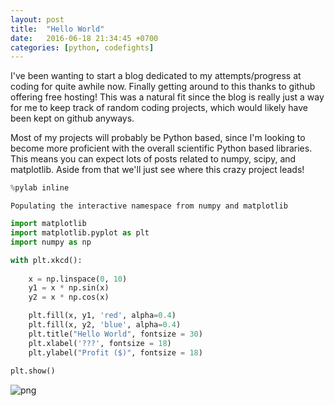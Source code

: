 ```yaml
---
layout: post
title:  "Hello World"
date:   2016-06-18 21:34:45 +0700
categories: [python, codefights]
---
```


I've been wanting to start a blog dedicated to my attempts/progress at coding for quite awhile now.  Finally getting around to this thanks to github offering free hosting!  This was a natural fit since the blog is really just a way for me to keep track of random coding projects, which would likely have been kept on github anyways.

Most of my projects will probably be Python based, since I'm looking to become more proficient with the overall scientific Python based libraries.  This means you can expect lots of posts related to numpy, scipy, and matplotlib.  Aside from that we'll just see where this crazy project leads!


```python
%pylab inline
```

    Populating the interactive namespace from numpy and matplotlib



```python
import matplotlib
import matplotlib.pyplot as plt
import numpy as np
```


```python
with plt.xkcd():
	
	x = np.linspace(0, 10)
	y1 = x * np.sin(x)
	y2 = x * np.cos(x)

	plt.fill(x, y1, 'red', alpha=0.4)
	plt.fill(x, y2, 'blue', alpha=0.4)
	plt.title("Hello World", fontsize = 30)
	plt.xlabel('???', fontsize = 18)
	plt.ylabel("Profit ($)", fontsize = 18)
    
plt.show()
```


![png](https://github.com/cullenhgn/cullenhgn.github.io/blob/master/static/img/_posts/output_2_0.png?raw=true "test")



```python

```